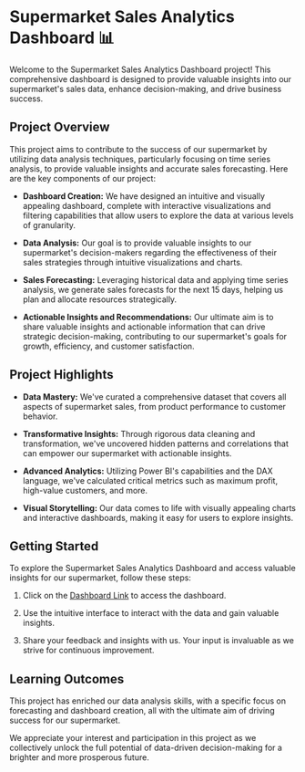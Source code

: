 # Supermarket Sales Analytics Dashboard 📊

Welcome to the Supermarket Sales Analytics Dashboard project! This comprehensive dashboard is designed to provide valuable insights into our supermarket's sales data, enhance decision-making, and drive business success.

## Project Overview

This project aims to contribute to the success of our supermarket by utilizing data analysis techniques, particularly focusing on time series analysis, to provide valuable insights and accurate sales forecasting. Here are the key components of our project:

- **Dashboard Creation:** We have designed an intuitive and visually appealing dashboard, complete with interactive visualizations and filtering capabilities that allow users to explore the data at various levels of granularity.

- **Data Analysis:** Our goal is to provide valuable insights to our supermarket's decision-makers regarding the effectiveness of their sales strategies through intuitive visualizations and charts.

- **Sales Forecasting:** Leveraging historical data and applying time series analysis, we generate sales forecasts for the next 15 days, helping us plan and allocate resources strategically.

- **Actionable Insights and Recommendations:** Our ultimate aim is to share valuable insights and actionable information that can drive strategic decision-making, contributing to our supermarket's goals for growth, efficiency, and customer satisfaction.

## Project Highlights

- **Data Mastery:** We've curated a comprehensive dataset that covers all aspects of supermarket sales, from product performance to customer behavior.

- **Transformative Insights:** Through rigorous data cleaning and transformation, we've uncovered hidden patterns and correlations that can empower our supermarket with actionable insights.

- **Advanced Analytics:** Utilizing Power BI's capabilities and the DAX language, we've calculated critical metrics such as maximum profit, high-value customers, and more.

- **Visual Storytelling:** Our data comes to life with visually appealing charts and interactive dashboards, making it easy for users to explore insights.

## Getting Started

To explore the Supermarket Sales Analytics Dashboard and access valuable insights for our supermarket, follow these steps:

1. Click on the [Dashboard Link](https://github.com/Shubham11100213/Excel-Sales-Analytics/blob/main/Customer%20Performance%20Report.pdf) to access the dashboard.

2. Use the intuitive interface to interact with the data and gain valuable insights.

3. Share your feedback and insights with us. Your input is invaluable as we strive for continuous improvement.

## Learning Outcomes

This project has enriched our data analysis skills, with a specific focus on forecasting and dashboard creation, all with the ultimate aim of driving success for our supermarket.

We appreciate your interest and participation in this project as we collectively unlock the full potential of data-driven decision-making for a brighter and more prosperous future.


